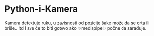 # Python-i-Kamera
Kamera detektuje ruku, u zavisnosti od pozicije šake može da se crta ili briše.. itd
I sve će to biti gotovo ako ✨mediapipe✨ počne da sarađuje.
